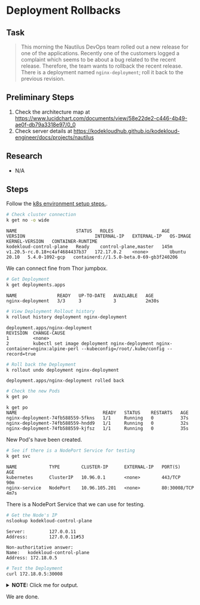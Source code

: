 # Deployment Rollbacks

## Task

> This morning the Nautilus DevOps team rolled out a new release for one of the applications. Recently one of the customers logged a complaint which seems to be about a bug related to the recent release. Therefore, the team wants to rollback  the recent release. There is a deployment named `nginx-deployment`; roll it back to the previous revision.

## Preliminary Steps

1. Check the architecture map at <https://www.lucidchart.com/documents/view/58e22de2-c446-4b49-ae0f-db79a3318e97/0_0>
2. Check server details at <https://kodekloudhub.github.io/kodekloud-engineer/docs/projects/nautilus>

## Research

* N/A

## Steps

Follow the [k8s environment setup steps.](setup-k8s-env.md).

```bash
# Check cluster connection
k get no -o wide
```

```
NAME                      STATUS   ROLES                  AGE    VERSION                          INTERNAL-IP   EXTERNAL-IP   OS-IMAGE       KERNEL-VERSION   CONTAINER-RUNTIME
kodekloud-control-plane   Ready    control-plane,master   145m   v1.20.5-rc.0.18+c4af4684437b37   172.17.0.2    <none>        Ubuntu 20.10   5.4.0-1092-gcp   containerd://1.5.0-beta.0-69-gb3f240206
```

We can connect fine from Thor jumpbox.

```bash
# Get Deployment
k get deployments.apps
```

```
NAME               READY   UP-TO-DATE   AVAILABLE   AGE
nginx-deployment   3/3     3            3           2m30s
```

```bash
# View Deployment Rollout history
k rollout history deployment nginx-deployment
```

```
deployment.apps/nginx-deployment
REVISION  CHANGE-CAUSE
1         <none>
2         kubectl set image deployment nginx-deployment nginx-container=nginx:alpine-perl --kubeconfig=/root/.kube/config --record=true
```

```bash
# Roll back the Deployment
k rollout undo deployment nginx-deployment
```

```
deployment.apps/nginx-deployment rolled back
```

```bash
# Check the new Pods
k get po
```

```
k get po
NAME                                READY   STATUS    RESTARTS   AGE
nginx-deployment-74fb588559-5fkns   1/1     Running   0          37s
nginx-deployment-74fb588559-hndd9   1/1     Running   0          32s
nginx-deployment-74fb588559-kjfsz   1/1     Running   0          35s
```

New Pod's have been created.

```bash
# See if there is a NodePort Service for testing
k get svc
```

```
NAME            TYPE        CLUSTER-IP      EXTERNAL-IP   PORT(S)        AGE
kubernetes      ClusterIP   10.96.0.1       <none>        443/TCP        90m
nginx-service   NodePort    10.96.105.201   <none>        80:30008/TCP   4m7s
```

There is a NodePort Service that we can use for testing.

```bash
# Get the Node's IP
nslookup kodekloud-control-plane
```

```
Server:         127.0.0.11
Address:        127.0.0.11#53

Non-authoritative answer:
Name:   kodekloud-control-plane
Address: 172.18.0.5
```

```bash
# Test the Deployment
curl 172.18.0.5:30008
```

<details>
  <summary><b>NOTE:</b> Click me for output.</summary>

```html
<!DOCTYPE html>
<html>
<head>
<title>Welcome to nginx!</title>
<style>
    body {
        width: 35em;
        margin: 0 auto;
        font-family: Tahoma, Verdana, Arial, sans-serif;
    }
</style>
</head>
<body>
<h1>Welcome to nginx!</h1>
<p>If you see this page, the nginx web server is successfully installed and
working. Further configuration is required.</p>

<p>For online documentation and support please refer to
<a href="http://nginx.org/">nginx.org</a>.<br/>
Commercial support is available at
<a href="http://nginx.com/">nginx.com</a>.</p>

<p><em>Thank you for using nginx.</em></p>
</body>
</html>
```

</details>

We are done.